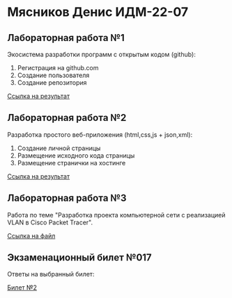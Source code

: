 # Мясников Денис ИДМ-22-07
## Лабораторная работа №1
Экосистема разработки программ с открытым кодом (github):
1. Регистрация на github.com
2. Создание пользователя
3. Создание репозитория

[Ссылка на результат](https://github.com/DenisMyasnikov/Inet_Labs)


## Лабораторная работа №2
Разработка простого веб-приложения (html,css,js + json,xml):

1. Создание личной страницы
2. Размещение исходного кода страницы 
3. Размещение странички на хостинге 

[Ссылка на результат](https://denismyasnikov.github.io/)


## Лабораторная работа №3
Работа по теме "Разработка проекта компьютерной сети c реализацией VLAN в Cisco Packet Tracer".

[Ссылка на файл](https://disk.yandex.ru/d/oMq0izGjgrikCw)


## Экзаменационный билет №017
Ответы на выбранный билет:

[Билет №2](https://github.com/DenisMyasnikov/Inet_Labs/wiki/Bilet_2)
